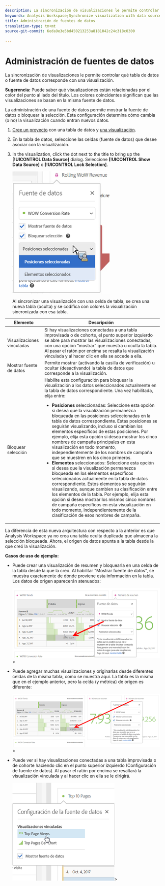 ```yaml
---
description: La sincronización de visualizaciones le permite controlar qué tabla de datos o fuente de datos corresponde con una visualización.
keywords: Analysis Workspace;Synchronize visualization with data source
title: Administración de fuentes de datos
translation-type: tm+mt
source-git-commit: 6eda9e3e5bd450213253a8181042c24c318c0300

---
```



# Administración de fuentes de datos

La sincronización de visualizaciones le permite controlar qué tabla de datos o fuente de datos corresponde con una visualización.

**Sugerencia:** Puede saber qué visualizaciones están relacionadas por el color del punto al lado del título. Los colores coincidentes significan que las visualizaciones se basan en la misma fuente de datos.

La administración de una fuente de datos permite mostrar la fuente de datos o bloquear la selección. Esta configuración determina cómo cambia (o no) la visualización cuando entran nuevos datos.

1. [Cree un proyecto](/help/analyze/analysis-workspace/build-workspace-project/t-freeform-project.md) con una tabla de datos y [una visualización](/help/analyze/analysis-workspace/visualizations/freeform-analysis-visualizations.md).
1. En la tabla de datos, seleccione las celdas (fuente de datos) que desee asociar con la visualización.
1. In the visualization, click the dot next to the title to bring up the **[!UICONTROL Data Source]** dialog. Seleccione **[!UICONTROL Show Data Source]** o **[!UICONTROL Lock Selection]**.

   ![](assets/manage-data-source.png)

   Al sincronizar una visualización con una celda de tabla, se crea una nueva tabla (oculta) y se codifica con colores la visualización sincronizada con esa tabla.

| Elemento | Descripción |
|--- |--- |
| Visualizaciones vinculadas | Si hay visualizaciones conectadas a una tabla improvisada o de cohorte, el punto superior izquierdo se abre para mostrar las visualizaciones conectadas, con una opción “mostrar” que muestra u oculta la tabla.  Al pasar el ratón por encima se resalta la visualización vinculada y al hacer clic en ella se accede a ella. |
| Mostrar fuente de datos | Permite mostrar (activando la casilla de verificación) u ocultar (desactivando) la tabla de datos que corresponde a la visualización. |
| Bloquear selección | Habilite esta configuración para bloquear la visualización a los datos seleccionados actualmente en la tabla de datos correspondiente. Una vez habilitada, elija entre:  <ul><li>**Posiciones** seleccionadas: Seleccione esta opción si desea que la visualización permanezca bloqueada en las posiciones seleccionadas en la tabla de datos correspondiente. Estas posiciones se seguirán visualizando, incluso si cambian los elementos específicos de estas posiciones. Por ejemplo, elija esta opción si desea mostrar los cinco nombres de campaña principales en esta visualización en todo momento, independientemente de los nombres de campaña que se muestren en los cinco primeros.</li> <li>**Elementos** seleccionados: Seleccione esta opción si desea que la visualización permanezca bloqueada en los elementos específicos seleccionados actualmente en la tabla de datos correspondiente. Estos elementos se seguirán visualizando, aunque cambien su clasificación entre los elementos de la tabla. Por ejemplo, elija esta opción si desea mostrar los mismos cinco nombres de campaña específicos en esta visualización en todo momento, independientemente de la clasificación de esos nombres de campaña.</li></ul> |

La diferencia de esta nueva arquitectura con respecto a la anterior es que Analysis Workspace ya no crea una tabla oculta duplicada que almacena la selección bloqueada. Ahora, el origen de datos apunta a la tabla desde la que creó la visualización.

**Casos de uso de ejemplo:**

* Puede crear una visualización de resumen y bloquearla en una celda de la tabla desde la que la creó. Al habilitar &quot;Mostrar fuente de datos&quot;, se muestra exactamente de dónde proviene esta información en la tabla. Los datos de origen aparecerán atenuados:

   ![](assets/data-source2.png)>
* Puede agregar muchas visualizaciones y originarlas desde diferentes celdas de la misma tabla, como se muestra aquí. La tabla es la misma que en el ejemplo anterior, pero la celda (y métrica) de origen es diferente:

   ![](assets/data-source3.png)>
* Puede ver si hay visualizaciones conectadas a una tabla improvisada o de cohorte haciendo clic en el punto superior izquierdo (Configuración de fuente de datos). Al pasar el ratón por encima se resaltará la visualización vinculada y al hacer clic en ella se le dirigirá.

   ![](assets/linked-visualizations.png)>
